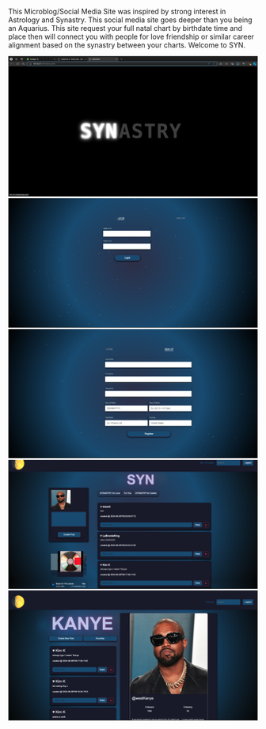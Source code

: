 This Microblog/Social Media Site was inspired by strong interest in Astrology and Synastry. This social media site goes deeper than you being an Aquarius. This site request your full natal chart by birthdate time and place then will connect you with people for love friendship or similar career alignment based on the synastry between your charts. Welcome to SYN. 

<p>
 <img src="/images/entrypage.png" alt="Home page" width="738">
 <img src="/images/signinpage.png" alt="Home page" width="738">
 <img src="/images/siguppage.png" alt="Home page" width="738">
 <img src="/images/homepage.png" alt="Home page" width="738">
 <img src="/images/profilepage.png" alt="Home page" width="738">


